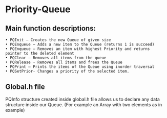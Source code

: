 # Priority-Queue

## Main function descriptions:

    • PQInit – Creates the new Queue of given size
    • PQEnqueue – Adds a new item to the Queue (returns 1 is succeed)
    • PQEnqueue – Removes an item with highest Priority and returns pointer to the deleted element
    • PQClear – Removes all items from the queue
    • PQRelease - Removes all items and frees the Queue
    • PQPrint – Prints the items of the Queue using inorder traversal
    • PQSetPrior- Changes a priority of the selected item.

## Global.h file

PQInfo structure created inside global.h file allows us to declare any data structure inside our Queue. (For example an Array with two elements as in example)
